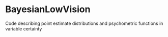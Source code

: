 # BayesianLowVision
Code describing point estimate distributions and psychometric functions in variable certainty 
